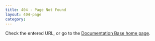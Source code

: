 ```yaml
---
title: 404 - Page Not Found
layout: 404-page
category:
---
```


Check the entered URL, or go to the [Documentation Base home page](/).
